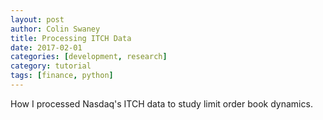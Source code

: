 ```yaml
---
layout: post
author: Colin Swaney
title: Processing ITCH Data
date: 2017-02-01
categories: [development, research]
category: tutorial
tags: [finance, python]
---
```


How I processed Nasdaq's ITCH data to study limit order book dynamics.
